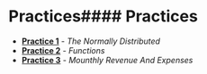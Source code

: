 # Practices#### Practices

- [**Practice 1**](https://github.com/IgnacioCCM/Mineria_de_datos/tree/unit1/unit1/Practices/Practice1) - _The Normally Distributed_
- [**Practice 2**](https://github.com/IgnacioCCM/Mineria_de_datos/tree/unit1/unit1/Practices/Practice2) - _Functions_
- [**Practice 3**](https://github.com/IgnacioCCM/Mineria_de_datos/tree/unit1/unit1/Practices/Practice3/README) - _Mounthly Revenue And Expenses_
